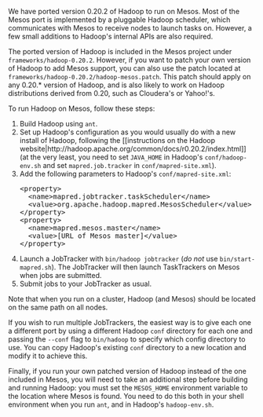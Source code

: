 We have ported version 0.20.2 of Hadoop to run on Mesos. Most of the Mesos port is implemented by a pluggable Hadoop scheduler, which communicates with Mesos to receive nodes to launch tasks on. However, a few small additions to Hadoop's internal APIs are also required.

The ported version of Hadoop is included in the Mesos project under `frameworks/hadoop-0.20.2`. However, if you want to patch your own version of Hadoop to add Mesos support, you can also use the patch located at `frameworks/hadoop-0.20.2/hadoop-mesos.patch`. This patch should apply on any 0.20.* version of Hadoop, and is also likely to work on Hadoop distributions derived from 0.20, such as Cloudera's or Yahoo!'s.

To run Hadoop on Mesos, follow these steps:
<ol>
<li> Build Hadoop using <code>ant</code>.</li>
<li> Set up Hadoop's configuration as you would usually do with a new install of Hadoop, following the [[instructions on the Hadoop website|http://hadoop.apache.org/common/docs/r0.20.2/index.html]] (at the very least, you need to set <code>JAVA_HOME</code> in Hadoop's <code>conf/hadoop-env.sh</code> and set <code>mapred.job.tracker</code> in <code>conf/mapred-site.xml</code>).</li>
</li>
<li> Add the following parameters to Hadoop's <code>conf/mapred-site.xml</code>:
<pre>
&lt;property&gt;
  &lt;name&gt;mapred.jobtracker.taskScheduler&lt;/name&gt;
  &lt;value&gt;org.apache.hadoop.mapred.MesosScheduler&lt;/value&gt;
&lt;/property&gt;
&lt;property&gt;
  &lt;name&gt;mapred.mesos.master&lt;/name&gt;
  &lt;value&gt;[URL of Mesos master]&lt;/value&gt;
&lt;/property&gt;
</pre>
</li>
<li> Launch a JobTracker with <code>bin/hadoop jobtracker</code> (<i>do not</i> use <code>bin/start-mapred.sh</code>). The JobTracker will then launch TaskTrackers on Mesos when jobs are submitted.</li>
<li> Submit jobs to your JobTracker as usual.</li>
</ol>

Note that when you run on a cluster, Hadoop (and Mesos) should be located on the same path on all nodes.

If you wish to run multiple JobTrackers, the easiest way is to give each one a different port by using a different Hadoop `conf` directory for each one and passing the `--conf` flag to `bin/hadoop` to specify which config directory to use. You can copy Hadoop's existing `conf` directory to a new location and modify it to achieve this.

Finally, if you run your own patched version of Hadoop instead of the one included in Mesos, you will need to take an additional step before building and running Hadoop: you must set the `MESOS_HOME` environment variable to the location where Mesos is found. You need to do this both in your shell environment when you run `ant`, and in Hadoop's `hadoop-env.sh`.
